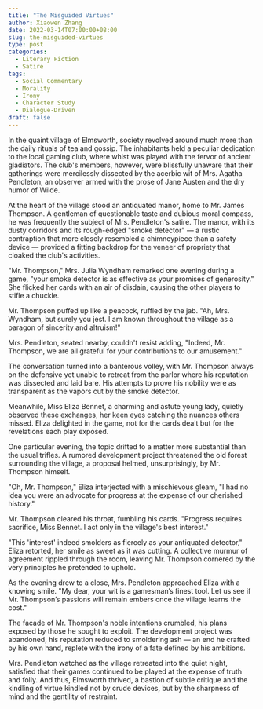 ```yaml
---
title: "The Misguided Virtues"
author: Xiaowen Zhang
date: 2022-03-14T07:00:00+08:00
slug: the-misguided-virtues
type: post
categories:
  - Literary Fiction
  - Satire
tags:
  - Social Commentary
  - Morality
  - Irony
  - Character Study
  - Dialogue-Driven
draft: false
---
```


In the quaint village of Elmsworth, society revolved around much more than the daily rituals of tea and gossip. The inhabitants held a peculiar dedication to the local gaming club, where whist was played with the fervor of ancient gladiators. The club's members, however, were blissfully unaware that their gatherings were mercilessly dissected by the acerbic wit of Mrs. Agatha Pendleton, an observer armed with the prose of Jane Austen and the dry humor of Wilde.

At the heart of the village stood an antiquated manor, home to Mr. James Thompson. A gentleman of questionable taste and dubious moral compass, he was frequently the subject of Mrs. Pendleton's satire. The manor, with its dusty corridors and its rough-edged "smoke detector" — a rustic contraption that more closely resembled a chimneypiece than a safety device — provided a fitting backdrop for the veneer of propriety that cloaked the club's activities.

"Mr. Thompson," Mrs. Julia Wyndham remarked one evening during a game, "your smoke detector is as effective as your promises of generosity." She flicked her cards with an air of disdain, causing the other players to stifle a chuckle.

Mr. Thompson puffed up like a peacock, ruffled by the jab. "Ah, Mrs. Wyndham, but surely you jest. I am known throughout the village as a paragon of sincerity and altruism!"

Mrs. Pendleton, seated nearby, couldn't resist adding, "Indeed, Mr. Thompson, we are all grateful for your contributions to our amusement."

The conversation turned into a banterous volley, with Mr. Thompson always on the defensive yet unable to retreat from the parlor where his reputation was dissected and laid bare. His attempts to prove his nobility were as transparent as the vapors cut by the smoke detector.

Meanwhile, Miss Eliza Bennet, a charming and astute young lady, quietly observed these exchanges, her keen eyes catching the nuances others missed. Eliza delighted in the game, not for the cards dealt but for the revelations each play exposed.

One particular evening, the topic drifted to a matter more substantial than the usual trifles. A rumored development project threatened the old forest surrounding the village, a proposal helmed, unsurprisingly, by Mr. Thompson himself.

"Oh, Mr. Thompson," Eliza interjected with a mischievous gleam, "I had no idea you were an advocate for progress at the expense of our cherished history."

Mr. Thompson cleared his throat, fumbling his cards. "Progress requires sacrifice, Miss Bennet. I act only in the village's best interest."

"This 'interest' indeed smolders as fiercely as your antiquated detector," Eliza retorted, her smile as sweet as it was cutting. A collective murmur of agreement rippled through the room, leaving Mr. Thompson cornered by the very principles he pretended to uphold.

As the evening drew to a close, Mrs. Pendleton approached Eliza with a knowing smile. "My dear, your wit is a gamesman’s finest tool. Let us see if Mr. Thompson’s passions will remain embers once the village learns the cost."

The facade of Mr. Thompson's noble intentions crumbled, his plans exposed by those he sought to exploit. The development project was abandoned, his reputation reduced to smoldering ash — an end he crafted by his own hand, replete with the irony of a fate defined by his ambitions.

Mrs. Pendleton watched as the village retreated into the quiet night, satisfied that their games continued to be played at the expense of truth and folly. And thus, Elmsworth thrived, a bastion of subtle critique and the kindling of virtue kindled not by crude devices, but by the sharpness of mind and the gentility of restraint.